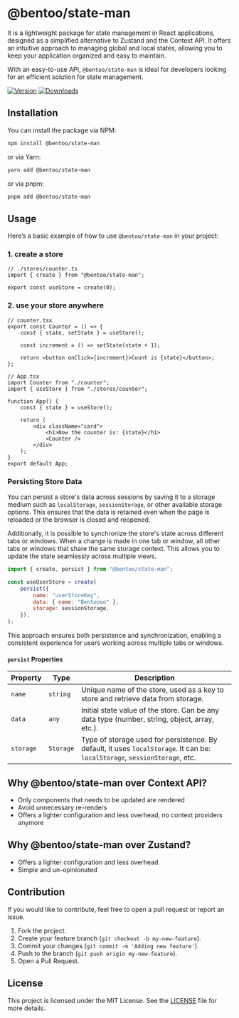# @bentoo/state-man

It is a lightweight package for state management in React applications, designed as a simplified alternative to Zustand and the Context API. It offers an intuitive approach to managing global and local states, allowing you to keep your application organized and easy to maintain.

With an easy-to-use API, `@bentoo/state-man` is ideal for developers looking for an efficient solution for state management.

[![Version](https://img.shields.io/npm/v/@bentoo/state-man?style=flat&colorA=000000&colorB=000000)](https://www.npmjs.com/package/@bentoo/state-man)
[![Downloads](https://img.shields.io/npm/dt/@bentoo/state-man.svg?style=flat&colorA=000000&colorB=000000)](https://www.npmjs.com/package/@bentoo/state-man)

## Installation

You can install the package via NPM:

```bash
npm install @bentoo/state-man
```

or via Yarn:

```bash
yarn add @bentoo/state-man
```

or via pnpm:

```bash
pnpm add @bentoo/state-man
```

## Usage

Here’s a basic example of how to use `@bentoo/state-man` in your project:

### 1. create a store

```tsx
// ./stores/counter.ts
import { create } from "@bentoo/state-man";

export const useStore = create(0);
```

### 2. use your store anywhere

```tsx
// counter.tsx
export const Counter = () => {
    const { state, setState } = useStore();

    const increment = () => setState(state + 1);

    return <button onClick={increment}>Count is {state}</button>;
};
```

```tsx
// App.tsx
import Counter from "./counter";
import { useStore } from "./stores/counter";

function App() {
    const { state } = useStore();

    return (
        <div className="card">
            <h1>Now the counter is: {state}</h1>
            <Counter />
        </div>
    );
}
export default App;
```

### Persisting Store Data

You can persist a store's data across sessions by saving it to a storage medium such as `localStorage`, `sessionStorage`, or other available storage options. This ensures that the data is retained even when the page is reloaded or the browser is closed and reopened.

Additionally, it is possible to synchronize the store's state across different tabs or windows. When a change is made in one tab or window, all other tabs or windows that share the same storage context. This allows you to update the state seamlessly across multiple views.

```jsx
import { create, persist } from "@bentoo/state-man";

const useUserStore = create(
    persist({
        name: "userStoreKey",
        data: { name: "Bentoooo" },
        storage: sessionStorage,
    }),
);
```

This approach ensures both persistence and synchronization, enabling a consistent experience for users working across multiple tabs or windows.


#### `persist` Properties

| Property  | Type      | Description                                                                                                                 |
| --------- | --------- | --------------------------------------------------------------------------------------------------------------------------- |
| `name`    | `string`  | Unique name of the store, used as a key to store and retrieve data from storage.                                            |
| `data`    | `any`     | Initial state value of the store. Can be any data type (number, string, object, array, etc.).                               |
| `storage` | `Storage` | Type of storage used for persistence. By default, it uses `localStorage`. It can be: `localStorage`, `sessionStorage`, etc. |

## Why @bentoo/state-man over Context API?

-   Only components that needs to be updated are rendered
-   Avoid unnecessary re-renders
-   Offers a lighter configuration and less overhead, no context providers anymore

## Why @bentoo/state-man over Zustand?

-   Offers a lighter configuration and less overhead
-   Simple and un-opinionated

## Contribution

If you would like to contribute, feel free to open a pull request or report an issue.

1. Fork the project.
2. Create your feature branch (`git checkout -b my-new-feature`).
3. Commit your changes (`git commit -m 'Adding new feature'`).
4. Push to the branch (`git push origin my-new-feature`).
5. Open a Pull Request.

## License

This project is licensed under the MIT License. See the [LICENSE](LICENSE) file for more details.
